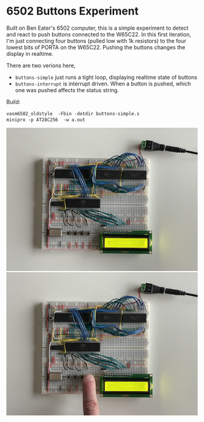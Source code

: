 # 6502 Buttons Experiment

Built on Ben Eater's 6502 computer, this is a simple experiment to detect and
react to push buttons connected to the W65C22. In this first iteration,
I'm just connecting four buttons (pulled low with 1k resistors) to the four
lowest bits of PORTA on the W65C22. Pushing the buttons
changes the display in realtime.

There are two verions here,
* `buttons-simple` just runs a tight loop, displaying realtime state of buttons
* `buttons-interrupt` is interrupt driven. When a button is pushed, which one was pushed affects the status string.

Build:
```
vasm6502_oldstyle  -Fbin -dotdir buttons-simple.s
minipro -p AT28C256  -w a.out
```

![booted](img/6502-buttons-boot.png)
![pressed](img/6502-buttons-push.png)
